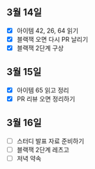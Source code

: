 ## 3월 14일

- [x] 아이템 42, 26, 64 읽기
- [x] 블랙잭 오면 다시 PR 날리기
- [x] 블랙잭 2단계 구상

## 3월 15일

- [x] 아이템 65 읽고 정리
- [x] PR 리뷰 오면 정리하기

## 3월 16일

- [ ] 스터디 발표 자료 준비하기
- [ ] 블랙잭 2단계 레츠고
- [ ] 저녁 약속
